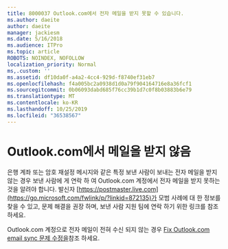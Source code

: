 ```yaml
---
title: 8000037 Outlook.com에서 전자 메일을 받지 못할 수 있습니다.
ms.author: daeite
author: daeite
manager: jackiesm
ms.date: 5/16/2018
ms.audience: ITPro
ms.topic: article
ROBOTS: NOINDEX, NOFOLLOW
localization_priority: Normal
ms,.custom: ''
ms.assetid: df10da0f-a4a2-4cc4-929d-f8740ef31eb7
ms.openlocfilehash: f4a005bc2a0938d1d0a79f904164716e8a36fcf1
ms.sourcegitcommit: 0b06093dabd685f76cc39b1d7c0f8b03883b6e79
ms.translationtype: MT
ms.contentlocale: ko-KR
ms.lasthandoff: 10/25/2019
ms.locfileid: "36538567"
---
```

# <a name="not-receiving-mail-in-outlookcom"></a>Outlook.com에서 메일을 받지 않음

은행 계좌 또는 암호 재설정 메시지와 같은 특정 보낸 사람이 보내는 전자 메일을 받지 않는 경우 보낸 사람에 게 연락 하 여 Outlook.com 계정에서 전자 메일을 받지 못하는 것을 알려야 합니다. 발신자 [https://postmaster.live.com](https://go.microsoft.com/fwlink/p/?linkid=872135)가 모범 사례에 대 한 정보를 찾을 수 있고, 문제 해결을 권장 하며, 보낸 사람 지원 팀에 연락 하기 위한 링크를 참조 하세요.
  
Outlook.com 계정으로 전자 메일이 전혀 수신 되지 않는 경우 [Fix Outlook.com email sync 문제 수정을](https://go.microsoft.com/fwlink/p/?linkid=874363)참조 하세요.
  

